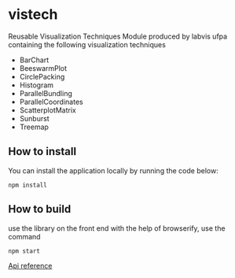 # vistech
Reusable Visualization Techniques Module produced by labvis ufpa containing the following visualization techniques

* BarChart
* BeeswarmPlot
* CirclePacking
* Histogram
* ParallelBundling
* ParallelCoordinates
* ScatterplotMatrix
* Sunburst
* Treemap


## How to install

You can install the application locally by running the code below:
```
npm install
```
## How to build
use the library on the front end with the help of browserify, use the command
```
npm start
```

[Api reference](http://labvis.ufpa.br/vistechlib/documentation "documentation")
